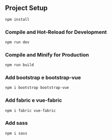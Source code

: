 ## Project Setup

```sh
npm install
```

### Compile and Hot-Reload for Development

```sh
npm run dev
```

### Compile and Minify for Production

```sh
npm run build
```

### Add bootstrap e bootstrap-vue

```sh
npm i bootstrap bootstrap-vue
```

### Add fabric e vue-fabric

```sh
npm i fabric vue-fabric
```

### Add sass

```sh
npm i sass
```

